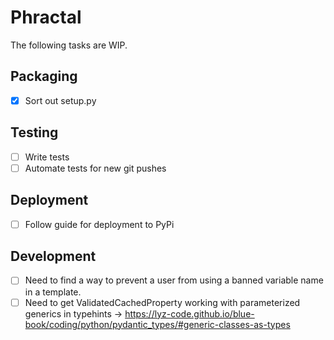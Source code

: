 # Phractal
The following tasks are WIP.

## Packaging
- [x] Sort out setup.py

## Testing
- [ ] Write tests
- [ ] Automate tests for new git pushes

## Deployment
- [ ] Follow guide for deployment to PyPi

## Development
- [ ] Need to find a way to prevent a user from using a banned variable name in a template.
- [ ] Need to get ValidatedCachedProperty working with parameterized generics in typehints -> https://lyz-code.github.io/blue-book/coding/python/pydantic_types/#generic-classes-as-types